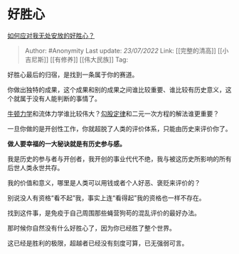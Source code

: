 # 好胜心
[如何应对我无处安放的好胜心？](https://www.zhihu.com/question/544567558/answer/2586553752)

> Author: #Anonymity 
> Last update: *23/07/2022* 
> Link: [[完整的清高]] [[小吉尼斯]] [[有修养]] [[伟大民族]]
> Tag: 

好胜心最后的归宿，是找到一条属于你的赛道。

你做出独特的成果，这个成果和别的成果之间谁比较重要、谁比较有历史意义，这个就属于没有人能判断的事情了。

[牛顿力学](https://www.zhihu.com/search?q=%E7%89%9B%E9%A1%BF%E5%8A%9B%E5%AD%A6&search_source=Entity&hybrid_search_source=Entity&hybrid_search_extra=%7B%22sourceType%22%3A%22answer%22%2C%22sourceId%22%3A2586553752%7D)和流体力学谁比较伟大？[勾股定律](https://www.zhihu.com/search?q=%E5%8B%BE%E8%82%A1%E5%AE%9A%E5%BE%8B&search_source=Entity&hybrid_search_source=Entity&hybrid_search_extra=%7B%22sourceType%22%3A%22answer%22%2C%22sourceId%22%3A2586553752%7D)和二元一次方程的解法谁更重要？

一旦你做的是开创性工作，你就超脱了人类的评价体系，只能由历史来评价你了。

**做人要幸福的一大秘诀就是有历史参与感。**

我是历史的参与者与开创者，我开创的事业代代不绝，我与被这历史所影响的所有后世人类永世共存。

我的价值和意义，哪里是人类可以用钱或者个人好恶、褒贬来评价的？

别说没人有资格“看不起”我，事实上连“看得起”我的资格也一样不存在。

找到这件事，是免疫于自己周围那些蝇营狗苟的混乱评价的最好办法。

那时候你自然没有什么好胜心了，因为你已经胜了整个世界。

这已经是胜利的极限，超越者已经没有刻度可算，已无强弱可言。

  
